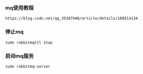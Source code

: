 ### mq使用教程
    https://blog.csdn.net/qq_35387940/article/details/100514134
    
### 停止mq
    sudo rabbitmqctl stop

### 启动mq服务
    sudo rabbitmq-server 